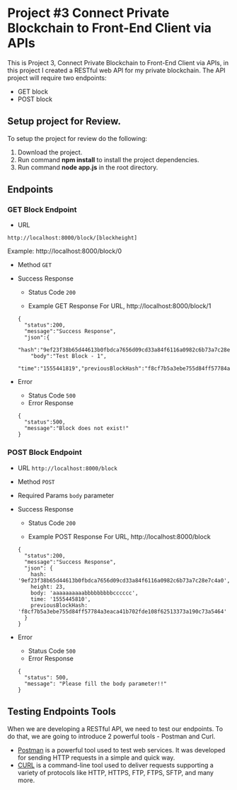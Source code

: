 # Project #3 Connect Private Blockchain to Front-End Client via APIs

This is Project 3, Connect Private Blockchain to Front-End Client via APIs, in this project I created a RESTful web API for my private blockchain. The API project will require two endpoints:

* GET block
* POST block

## Setup project for Review.

To setup the project for review do the following:

1. Download the project.
2. Run command __npm install__ to install the project dependencies.
3. Run command __node app.js__ in the root directory.

## Endpoints

### GET Block Endpoint

* URL

`http://localhost:8000/block/[blockheight]`

Example: http://localhost:8000/block/0
  
* Method
  `GET`

* Success Response
  * Status Code
    `200`

  * Example GET Response
    For URL, http://localhost:8000/block/1

  ```
  {
    "status":200,
    "message":"Success Response",
    "json":{
      "hash":"9ef23f38b65d44613b0fbdca7656d09cd33a84f6116a0982c6b73a7c28e7c4a0","height":1,
      "body":"Test Block - 1",
      "time":"1555441819","previousBlockHash":"f8cf7b5a3ebe755d84ff57784a3eaca41b702fde108f62513373a190c73a5464"}}
  ```

* Error
  * Status Code
    `500`
  * Error Response

  ```
  {
    "status":500,
    "message":"Block does not exist!"
  }
  ```

### POST Block Endpoint

* URL
  `http://localhost:8000/block`

* Method
  `POST`

* Required Params
  `body` parameter

* Success Response
  * Status Code
    `200`

  * Example POST Response
    For URL, http://localhost:8000/block

  ```
  {
    "status":200,
    "message":"Success Response",
    "json": {
      hash: '9ef23f38b65d44613b0fbdca7656d09cd33a84f6116a0982c6b73a7c28e7c4a0',
      height: 23,
      body: 'aaaaaaaaaabbbbbbbbbcccccc',
      time: '1555445810',
      previousBlockHash: 'f8cf7b5a3ebe755d84ff57784a3eaca41b702fde108f62513373a190c73a5464' 
    }
  }
  ```

* Error
  * Status Code
    `500`
  * Error Response

  ```
  {
    "status": 500,
    "message": "Please fill the body parameter!!"
  }
  ```

## Testing Endpoints Tools

When we are developing a RESTful API, we need to test our endpoints. To do that, we are going to introduce 2 powerful tools - Postman and Curl.

* [Postman](https://www.getpostman.com) is a powerful tool used to test web services. It was developed for sending HTTP requests in a simple and quick way.
* [CURL](https://curl.haxx.se/) is a command-line tool used to deliver requests supporting a variety of protocols like HTTP, HTTPS, FTP, FTPS, SFTP, and many more.